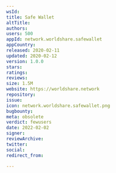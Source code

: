 ```yaml
---
wsId: 
title: Safe Wallet
altTitle: 
authors: 
users: 500
appId: network.worldshare.safewallet
appCountry: 
released: 2020-02-11
updated: 2020-02-12
version: 1.0.0
stars: 
ratings: 
reviews: 
size: 1.5M
website: https://worldshare.network
repository: 
issue: 
icon: network.worldshare.safewallet.png
bugbounty: 
meta: obsolete
verdict: fewusers
date: 2022-02-02
signer: 
reviewArchive: 
twitter: 
social: 
redirect_from: 

---
```


